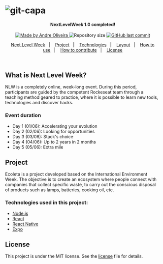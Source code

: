 ![git-capa](https://user-images.githubusercontent.com/8798970/84420700-cdb65200-abf0-11ea-9689-18e6829c3bdb.png)
=====
<h4 align="center"> 
	NextLevelWeek 1.0 completed!
</h4>
<p align="center">
  <a href="https://www.linkedin.com/in/andrephillipe/">
    <img alt="Made by Andre Oliveira" src="https://img.shields.io/badge/made%20by-Andre%20Oliveira-brightgreen">
  </a>
  <img alt="Repository size" src="https://img.shields.io/github/repo-size/andrepbo/rocketseat-ecoleta">
  <a href="https://github.com/andrepbo/rocketseat-ecoleta/commits/master">
    <img alt="GitHub last commit" src="https://img.shields.io/github/last-commit/andrepbo/rocketseat-ecoleta">
  </a>
</p>
<p align="center">
  <a href="#-nlw">Next Level Week</a>&nbsp;&nbsp;&nbsp;|&nbsp;&nbsp;&nbsp;
  <a href="#-project">Project</a>&nbsp;&nbsp;&nbsp;|&nbsp;&nbsp;&nbsp;
  <a href="#rocket-Technologies">Technologies</a>&nbsp;&nbsp;&nbsp;|&nbsp;&nbsp;&nbsp;
  <a href="#-layout">Layout</a>&nbsp;&nbsp;&nbsp;|&nbsp;&nbsp;&nbsp;
  <a href="#-how-to-use">How to use</a>&nbsp;&nbsp;&nbsp;|&nbsp;&nbsp;&nbsp;
  <a href="#-how-to-contribute">How to contribute</a>&nbsp;&nbsp;&nbsp;|&nbsp;&nbsp;&nbsp;
  <a href="#memo-license">License</a>
</p>
<br />

## What is Next Level Week?

NLW is a completely online, week-long event. 
During this period, participants are guided by the competent Rockeseat team through a teaching method geared to practice, 
where it is possible to learn new tools, technologies and discover hacks.

### Event duration
- Day 1 (01/06): Accelerating your evolution
- Day 2 (02/06): Looking for opportunities
- Day 3 (03/06): Stack's choice
- Day 4 (04/06): Up to 2 years in 2 months
- Day 5 (05/06): Extra mile

## Project
Ecoleta is a project developed based on the International Environment Week. 
The objective is to create an ecosystem where people connect with companies that collect specific waste, 
to carry out the conscious disposal of products such as lamps, batteries, cooking oil, etc.

### Technologies used in this project:
- [Node.js](https://nodejs.org/en/)
- [React](https://reactjs.org)
- [React Native](https://facebook.github.io/react-native/)
- [Expo](https://expo.io/)

## License

This project is under the MIT license. See the [license](https://github.com/andrepbo/rocketseat-ecoleta/blob/master/LICENSE) file for details.

